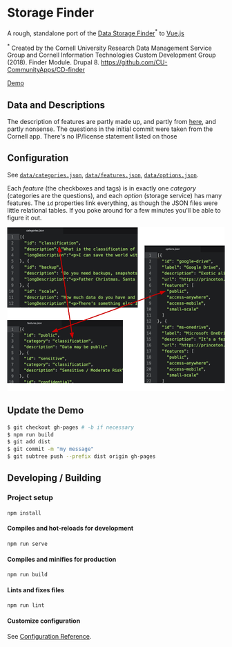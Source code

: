 # Storage Finder

A rough, standalone port of the [Data Storage Finder](https://it.cornell.edu/data-storage-finder)<sup>*</sup> to [Vue.js](https://vuejs.org/)

<sup>*</sup> Created by the Cornell University Research Data Management Service Group and Cornell Information Technologies Custom Development Group (2018). Finder Module. Drupal 8. https://github.com/CU-CommunityApps/CD-finder

[Demo](https://jpstroop.github.io/storage_finder/)

## Data and Descriptions

The description of features are partly made up, and partly from [here](https://princeton.service-now.com/service?id=kb_article&sys_id=4bbafffcdba1d7c0146fd206ca961924), and partly nonsense. The questions in the initial commit were taken from the Cornell app. There's no IP/license statement listed on those

## Configuration

See [`data/categories.json`](data/categories.json), [`data/features.json`](data/features.json), [`data/options.json`](data/options.json).

Each _feature_ (the checkboxes and tags) is in exactly one _category_ (categories are the questions), and each _option_ (storage service) has many features. The `id` properties link everything, as though the JSON files were little relational tables. If you poke around for a few minutes you'll be able to figure it out.

![data relationships](rels.png)

## Update the Demo

```bash
$ git checkout gh-pages # -b if necessary
$ npm run build
$ git add dist
$ git commit -m "my message"
$ git subtree push --prefix dist origin gh-pages
```

## Developing / Building

### Project setup
```
npm install
```

#### Compiles and hot-reloads for development
```
npm run serve
```

#### Compiles and minifies for production
```
npm run build
```

#### Lints and fixes files
```
npm run lint
```

#### Customize configuration
See [Configuration Reference](https://cli.vuejs.org/config/).
